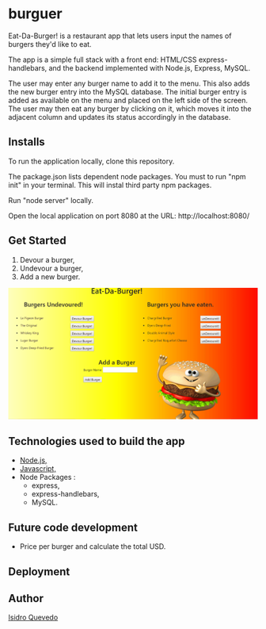 # burguer
Eat-Da-Burger! is a restaurant app that lets users input the names of burgers they'd like to eat.  

The app is a simple full stack with a front end: HTML/CSS express-handlebars, and the backend implemented with Node.js, Express, MySQL.

The user may enter any burger name to add it to the menu. This also adds the new burger entry into the MySQL database. The initial burger entry is added as available on the menu and placed on the left side of the screen. The user may then eat any burger by clicking on it, which moves it into the adjacent column and updates its status accordingly in the database.

## Installs

To run the application locally, clone this repository.

The package.json lists dependent node packages. You must to run "npm init" in your terminal. This will instal third party npm packages.

Run "node server" locally.

 Open the local application on port 8080 at the URL: http://localhost:8080/

## Get Started

1. Devour a burger,
2. Undevour a burger,
3. Add a new burger.

![](/public/assets/img/eat-da-burger.gif)

 ## Technologies used to build the app

   - [Node.js,](https://nodejs.org/en/)
   - [Javascript,](https://www.w3schools.com/js/default.asp)
   - Node Packages :
     - express,
     - express-handlebars,
     - MySQL.

## Future code development

- Price per burger and calculate the total USD.

## Deployment

## Author

[Isidro Quevedo](https://iquevedom.github.io/My_Bio/)